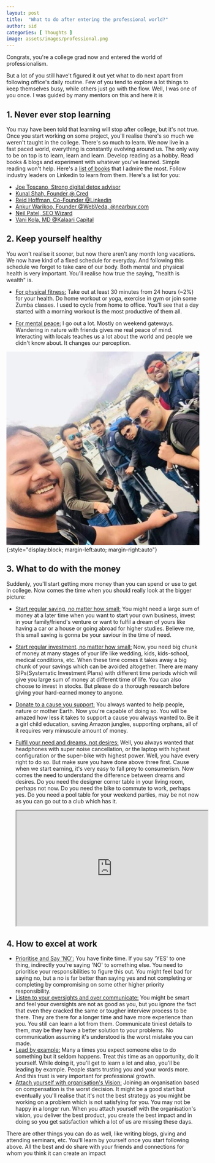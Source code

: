 ```yaml
---
layout: post
title:  "What to do after entering the professional world?"
author: sid
categories: [ Thoughts ]
image: assets/images/professional.png
---
```

Congrats, you're a college grad now and entered the world of professionalism. 

But a lot of you still have't figured it out yet what to do next apart from following office's daily routine. Few of you tend to explore a lot things to keep themselves busy, while others just go with the flow. Well, I was one of you once. I was guided by many mentors on this and here it is

## 1. Never ever stop learning
You may have been told that learning will stop after college, but it's not true. Once you start working on some project, you'll realise there's so much we weren't taught in the college. There's so much to learn. We now live in a fast paced world, everything is constantly evolving around us. The only way to be on top is to learn, learn and learn. Develop reading as a hobby. Read books & blogs and experiment with whatever you've learned. Simple reading won't help. Here's a [list of books](https://www.goodreads.com/review/list/35878121-siddharth-kumar) that I admire the most. Follow industry leaders on Linkedin to learn from them. Here's a list for you:

* [Joe Toscano, Strong digital detox advisor](https://www.linkedin.com/in/joe-toscano-30688b61/) 
* [Kunal Shah, Founder @ Cred](https://www.linkedin.com/in/kunalshah1/) 
* [Reid Hoffman, Co-Founder @Linkedin](http://linkedin.com/in/reidhoffman/)
* [Ankur Warikoo, Founder @WebVeda, @nearbuy.com](https://www.linkedin.com/in/warikoo/) 
* [Neil Patel, SEO Wizard](https://www.linkedin.com/in/neilkpatel/) 
* [Vani Kola, MD @Kalaari Capital](https://www.linkedin.com/in/vanikola/)

## 2. Keep yourself healthy
You won't realise it sooner, but now there aren't any month long vacations. We now have kind of a fixed schedule for everyday. And following this schedule we forget to take care of our body. Both mental and physical health is very important. You'll realise how true the saying, "health is wealth" is.

* <u>For physical fitness:</u> Take out at least 30 minutes from 24 hours (~2%) for your health. Do home workout or yoga, exercise in gym or join some Zumba classes. I used to cycle from home to office. You'll see that a day started with a morning workout is the most productive of them all.

* <u>For mental peace:</u> I go out a lot. Mostly on weekend gateways. Wandering in nature with friends gives me real peace of mind. Interacting with locals teaches us a lot about the world and people we didn't know about. It changes our perception.

![placeholder](/assets/images/professional-friends.png){:style="display:block; margin-left:auto; margin-right:auto"}

## 3. What to do with the money
Suddenly, you'll start getting more money than you can spend or use to get in college. Now comes the time when you should really look at the bigger picture:

* <u>Start regular saving, no matter how small:</u> You might need a large sum of money at a later time when you want to start your own business, invest in your family/friend's venture or want to fulfil a dream of yours like having a car or a house or going abroad for higher studies. Believe me, this small saving is gonna be your saviour in the time of need.
* <u>Start regular investment, no matter how small:</u> Now, you need big chunk of money at many stages of your life like wedding, kids, kids-school, medical conditions, etc. When these time comes it takes away a big chunk of your savings which can be avoided altogether. There are many SIPs(Systematic Investment Plans) with different time periods which will give you large sum of money at different time of life. You can also choose to invest in stocks. But please do a thorough research before giving your hard-earned money to anyone.
* <u>Donate to a cause you support:</u> You always wanted to help people, nature or mother Earth. Now you're capable of doing so. You will be amazed how less it takes to support a cause you always wanted to. Be it a girl child education, saving Amazon jungles, supporting orphans, all of it requires very minuscule amount of money.
* <u>Fulfil your need and dreams, not desires:</u> Well, you always wanted that headphones with super noise cancellation, or the laptop with highest configuration or the super-bike with highest power. Well, you have every right to do so. But make sure you have done above three first. Cause when we start earning, it's very easy to fall prey to consumerism. Now comes the need to understand the difference between dreams and desires. Do you need the designer corner table in your living room, perhaps not now. Do you need the bike to commute to work, perhaps yes. Do you need a pool table for your weekend parties, may be not now as you can go out to a club which has it.

    <iframe src="https://www.holisticinvestment.in/is-there-really-any-difference-between-saving-and-investing/" width="500" height="300"></iframe>

## 4. How to excel at work
* <u>Prioritise and Say 'NO':</u> You have finite time. If you say 'YES' to one thing, indirectly you're saying 'NO' to something else. You need to prioritise your responsibilities to figure this out. You might feel bad for saying no, but a no is far better than saying yes and not completing or completing by compromising on some other higher priority responsibility.
* <u>Listen to your oversights and over communicate:</u> You might be smart and feel your oversights are not as good as you, but you ignore the fact that even they cracked the same or tougher interview process to be there. They are there for a longer time and have more experience than you. You still can learn a lot from them. Communicate tiniest details to them, may be they have a better solution to your problems. No communication assuming it's understood is the worst mistake you can made.
* <u>Lead by example:</u> Many a times you expect someone else to do something but it seldom happens. Treat this time as an opportunity, do it yourself. While doing it, you'll get to learn a lot and also, you'll be leading by example. People starts trusting you and your words more. And this trust is very important for professional growth.
* <u>Attach yourself with organisation's Vision:</u> Joining an organisation based on compensation is the worst decision. It might be a good start but eventually you'll realise that it's not the best strategy as you might be working on a problem which is not satisfying for you. You may not be happy in a longer run. When you attach yourself with the organisation's vision, you deliver the best product, you create the best impact and in doing so you get satisfaction which a lot of us are missing these days.

There are other things you can do as well, like writing blogs, giving and attending seminars, etc. You'll learn by yourself once you start following above. All the best and do share with your friends and connections for whom you think it can create an impact